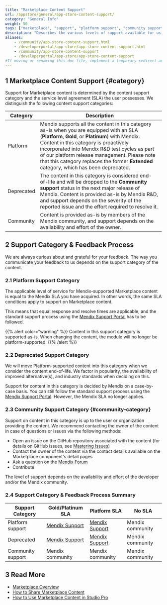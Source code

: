 ```yaml
---
title: "Marketplace Content Support"
url: /appstore/general/app-store-content-support/
category: "General Info"
weight: 50
tags: ["marketplace", "support", "platform support", "community support", "deprecated"]
description: "Describes the various levels of support available for using Marketplace content in your Mendix apps."
aliases:
    - /community/app-store-content-support.html
    - /developerportal/app-store/app-store-content-support.html
    - /community/app-store-content-support
    - /developerportal/app-store/app-store-content-support
#If moving or renaming this doc file, implement a temporary redirect and let the respective team know they should update the URL in the product. See Mapping to Products for more details.
---
```


## 1 Marketplace Content Support {#category}

Support for Marketplace content is determined by the content support category and the service level agreement (SLA) the user possesses. We distinguish the following content support categories:

| Category | Description |
| --- | --- |
| Platform | Mendix supports all the content in this category as-is when you are equipped with an SLA (**Platform**, **Gold**, or **Platinum**) with Mendix. Content in this category is proactively incorporated into Mendix R&D test cycles as part of our platform release management. Please note that this category replaces the former **Extended** category, which has been deprecated. |
| Deprecated | The content in this category is considered end-of-life and will be dropped to the **Community support** status in the next major release of Mendix. Content is provided as-is by Mendix R&D, and support depends on the severity of the reported issue and the effort required to resolve it. |
| Community | Content is provided as-is by members of the Mendix community, and support depends on the availability and effort of the owner. | 

## 2 Support Category & Feedback Process

We are always curious about and grateful for your feedback. The way you communicate your feedback to us depends on the support category of the content.

### 2.1 Platform Support Category

The applicable level of service for Mendix-supported Marketplace content is equal to the Mendix SLA you have acquired. In other words, the same SLA conditions apply to support on Marketplace content.

This means that equal response and resolve times are applicable, and the standard support process using the [Mendix Support Portal](https://support.mendix.com) has to be followed.

{{% alert color="warning" %}}
Content in this support category is supported as-is. When changing the content, the module will no longer be platform-supported.
{{% /alert %}}

### 2.2 Deprecated Support Category

We will move Platform-supported content into this category when we consider the content end-of-life. We factor in popularity, the availability of improved alternative(s), and industry standards when deciding on this.

Support for content in this category is decided by Mendix on a case-by-case basis. You can still follow the standard support process using the [Mendix Support Portal](https://support.mendix.com). However, the Mendix SLA no longer applies. 

### 2.3 Community Support Category {#community-category}

Support on content in this category is up to the user or organization providing the content. We recommend contacting the owner of the content in case of questions or issues via the following methods:

* Open an issue on the GitHub repository associated with the content (for details on GitHub issues, see [Mastering Issues](https://guides.github.com/features/issues/))
* Contact the owner of the content via the contact details available on the Marketplace component's detail pages
* Ask a question on the [Mendix Forum](https://mxforum.mendix.com/)
* Contribute 

The level of support depends on the availability and effort of the developer and/or the Mendix community.

### 2.4 Support Category & Feedback Process Summary

| Support Category  | Gold/Platinum SLA | Platform SLA | No SLA |
| --- | --- | --- | --- |
| Platform support | [Mendix Support](https://support.mendix.com/)   | [Mendix Support](https://support.mendix.com/) | Mendix community |
| Deprecated | [Mendix Support](https://support.mendix.com/)   | [Mendix Support](https://support.mendix.com/) | Mendix community |
| Community support | Mendix community | Mendix community | Mendix community |

## 3 Read More

* [Marketplace Overview](/appstore/general/app-store-overview/)
* [How to Share Marketplace Content](/appstore/general/share-app-store-content/)
* [How to Use Marketplace Content in Studio Pro](/appstore/general/app-store-content/)
